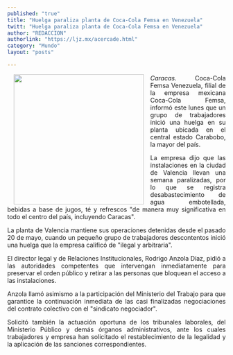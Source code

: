 ```yaml
---
published: "true"
title: "Huelga paraliza planta de Coca-Cola Femsa en Venezuela"
twitt: "Huelga paraliza planta de Coca-Cola Femsa en Venezuela"
author: "REDACCION"
authorlink: "https://ljz.mx/acercade.html"
category: "Mundo"
layout: "posts"

---
```


<div style="text-align: justify;">
  <p>
    <img src="http://ljz.mx/images/stories/fotos_mayo2013/huelga_femsa.jpg" border="0" width="300" style="margin-left: 15px; margin-right: 15px; float: left;" />
  </p>
  
  <p>
    <em>Caracas.</em> Coca-Cola Femsa Venezuela, filial de la empresa mexicana Coca-Cola Femsa, informó este lunes que un grupo de trabajadores inició una huelga en su planta ubicada en el central estado Carabobo, la mayor del país.
  </p>
  
  <p>
    La empresa dijo que las instalaciones en la ciudad de Valencia llevan una semana paralizadas, por lo que se registra desabastecimiento de agua embotellada, bebidas a base de jugos, té y refrescos "de manera muy significativa en todo el centro del país, incluyendo Caracas".
  </p>
  
  <p>
    La planta de Valencia mantiene sus operaciones detenidas desde el pasado 20 de mayo, cuando un pequeño grupo de trabajadores descontentos inició una huelga que la empresa calificó de "ilegal y arbitraria".
  </p>
  
  <p>
    El director legal y de Relaciones Institucionales, Rodrigo Anzola Díaz, pidió a las autoridades competentes que intervengan inmediatamente para preservar el orden público y retirar a las personas que bloquean el acceso a las instalaciones.
  </p>
  
  <p>
    Anzola llamó asimismo a la participación del Ministerio del Trabajo para que garantice la continuación inmediata de las casi finalizadas negociaciones del contrato colectivo con el "sindicato negociador".
  </p>
  
  <p>
    Solicitó también la actuación oportuna de los tribunales laborales, del Ministerio Público y demás órganos administrativos, ante los cuales trabajadores y empresa han solicitado el restablecimiento de la legalidad y la aplicación de las sanciones correspondientes.
  </p>
</div>
